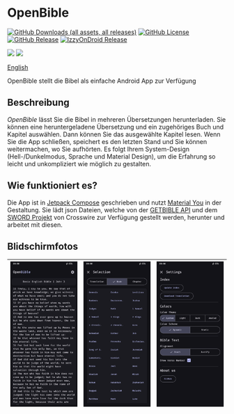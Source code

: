 # OpenBible
[![GitHub Downloads (all assets, all releases)](https://img.shields.io/github/downloads/SchweGELBin/OpenBible2/total)](https://github.com/SchweGELBin/OpenBible2/releases)
[![GitHub License](https://img.shields.io/github/license/SchweGELBin/OpenBible2)](./LICENSE)
[![GitHub Release](https://img.shields.io/github/v/release/SchweGELBin/OpenBible2)](https://github.com/SchweGELBin/OpenBible2/releases/latest)
[![IzzyOnDroid Release](https://img.shields.io/endpoint?url=https://apt.izzysoft.de/fdroid/api/v1/shield/com.schwegelbin.openbible)](https://apt.izzysoft.de/packages/com.schwegelbin.openbible)

<a href="https://play.google.com/store/apps/details?id=com.schwegelbin.openbible"><img src="https://play.google.com/intl/en_us/badges/images/generic/en_badge_web_generic.png" height="60"></a>
<a href="https://apt.izzysoft.de/packages/com.schwegelbin.openbible"><img src="https://gitlab.com/IzzyOnDroid/repo/-/raw/master/assets/IzzyOnDroid.png" height="60"></a>

[English](./README.md)

<!-- ./fastlane/metadata/android/de/short_description.txt -->
OpenBible stellt die Bibel als einfache Android App zur Verfügung

## Beschreibung
<!-- ./fastlane/metadata/android/de/full_description.txt -->
<p><i>OpenBible</i> lässt Sie die Bibel in mehreren Übersetzungen herunterladen. Sie können eine heruntergeladene Übersetzung und ein zugehöriges Buch und Kapitel auswählen. Dann können Sie das ausgewählte Kapitel lesen. Wenn Sie die App schließen, speichert es den letzten Stand und Sie können weitermachen, wo Sie aufhörten. Es folgt Ihrem System-Design (Hell-/Dunkelmodus, Sprache und Material Design), um die Erfahrung so leicht und unkompliziert wie möglich zu gestalten.</p>

## Wie funktioniert es?
Die App ist in [Jetpack Compose](https://developer.android.com/compose) geschrieben und nutzt [Material You](https://m3.material.io) in der Gestaltung.
Sie lädt json Dateien, welche von der [GETBIBLE API](https://getbible.net/docs) und dem [SWORD Projekt](https://www.crosswire.org/sword) von Crosswire zur Verfügung gestellt werden, herunter und arbeitet mit diesen.

## Blidschirmfotos
| ![](./fastlane/metadata/android/en-US/images/phoneScreenshots/01.png) | ![](./fastlane/metadata/android/en-US/images/phoneScreenshots/02.png) | ![](./fastlane/metadata/android/en-US/images/phoneScreenshots/03.png) |
|-----------------------------------------------------------------------|-----------------------------------------------------------------------|-----------------------------------------------------------------------|
